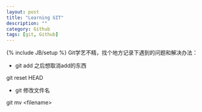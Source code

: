 ```yaml
---
layout: post
title: "Learning GIT"
description: ""
category: Github
tags: [git, Github]
---
```

{% include JB/setup %}
Git学艺不精，找个地方记录下遇到的问题和解决办法：

* git add 之后想取消add的东西

git reset HEAD

* git 修改文件名

git mv \<filename\>

